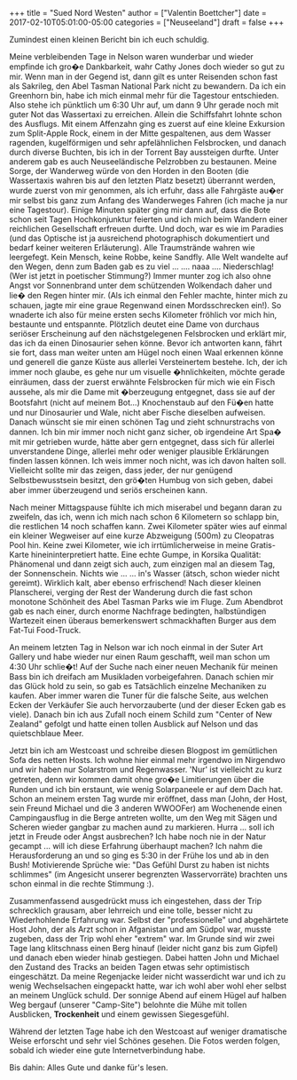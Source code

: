 +++
title = "Sued Nord Westen"
author = ["Valentin Boettcher"]
date = 2017-02-10T05:01:00-05:00
categories = ["Neuseeland"]
draft = false
+++

Zumindest einen kleinen Bericht bin ich euch schuldig.

Meine verbleibenden Tage in Nelson waren wunderbar und wieder empfinde
ich gro�e Dankbarkeit, wahr Cathy Jones doch wieder so gut zu mir.
Wenn man in der Gegend ist, dann gilt es unter Reisenden schon fast
als Sakrileg, den Abel Tasman National Park nicht zu bewandern. Da ich
ein Greenhorn bin, habe ich mich einmal mehr für die Tagestour
entschieden. Also stehe ich pünktlich um 6:30 Uhr auf, um dann 9 Uhr
gerade noch mit guter Not das Wassertaxi zu erreichen. Allein die
Schiffsfahrt lohnte schon des Ausflugs. Mit einem Affenzahn ging es
zuerst auf eine kleine Exkursion zum Split-Apple Rock, einem in der
Mitte gespaltenen, aus dem Wasser ragenden, kugelförmigen und sehr
apfelähnlichen Felsbrocken, und danach durch diverse Buchten, bis ich
in der Torrent Bay aussteigen durfte. Unter anderem gab es auch
Neuseeländische Pelzrobben zu bestaunen. Meine Sorge, der Wanderweg
würde von den Horden in den Booten (die Wassertaxis wahren bis auf den
letzten Platz besetzt) überrannt werden, wurde zuerst von mir
genommen, als ich erfuhr, dass alle Fahrgäste au�er mir selbst bis
ganz zum Anfang des Wanderweges Fahren (ich mache ja nur eine
Tagestour). Einige Minuten später ging mir dann auf, dass die Bote
schon seit Tagen Hochkonjunktur feierten und ich mich beim Wandern
einer reichlichen Gesellschaft erfreuen durfte.  Und doch, war es wie
im Paradies (und das Optische ist ja ausreichend photographisch
dokumentiert und bedarf keiner weiteren Erläuterung). Alle
Traumstrände wahren wie leergefegt. Kein Mensch, keine Robbe, keine
Sandfly. Alle Welt wandelte auf den Wegen, denn zum Baden gab es zu
viel ... .... naaa .... Niederschlag! (Wer ist jetzt in poetischer
Stimmung?)  Immer munter zog ich also ohne Angst vor Sonnenbrand unter
dem schützenden Wolkendach daher und lie� den Regen hinter mir. (Als
ich einmal den Fehler machte, hinter mich zu schauen, jagte mir eine
graue Regenwand einen Mordsschrecken ein!).  So wnaderte ich also für
meine ersten sechs Kilometer fröhlich vor mich hin, bestaunte und
entspannte. Plötzlich deutet eine Dame von durchaus seriöser
Erscheinung auf den nächstgelegenen Felsbrocken und erklärt mir, das
ich da einen Dinosaurier sehen könne. Bevor ich antworten kann, fährt
sie fort, dass man weiter unten am Hügel noch einen Waal erkennen
könne und generell die ganze Küste aus allerlei Versteinertem
bestehe. Ich, der ich immer noch glaube, es gehe nur um visuelle
�hnlichkeiten, möchte gerade einräumen, dass der zuerst erwähnte
Felsbrocken für mich wie ein Fisch aussehe, als mir die Dame mit
�berzeugung entgegnet, dass sie auf der Bootsfahrt (nicht auf meinem
Bot...) Knochenstaub auf den Fü�en hatte und nur Dinosaurier und Wale,
nicht aber Fische dieselben aufweisen. Danach wünscht sie mir einen
schönen Tag und zieht schnurstrachs von dannen. Ich bin mir immer noch
nicht ganz sicher, ob irgendeine Art Spa� mit mir getrieben wurde,
hätte aber gern entgegnet, dass sich für allerlei unverstandene Dinge,
allerlei mehr oder weniger plausible Erklärungen finden lassen
können. Ich weis immer noch nicht, was ich davon halten
soll. Vielleicht sollte mir das zeigen, dass jeder, der nur genügend
Selbstbewusstsein besitzt, den grö�ten Humbug von sich geben, dabei
aber immer überzeugend und seriös erscheinen kann.

Nach meiner Mittagspause fühlte ich mich miserabel und begann daran zu
zweifeln, das ich, wenn ich mich nach schon 6 Kilometern so schlapp
bin, die restlichen 14 noch schaffen kann. Zwei Kilometer später wies
auf einmal ein kleiner Wegweiser auf eine kurze Abzweigung (500m) zu
Cleopatras Pool hin. Keine zwei Kilometer, wie ich irrtümlicherweise
in meine Gratis-Karte hineininterpretiert hatte. Eine echte Gumpe, in
Korsika Qualität: Phänomenal und dann zeigt sich auch, zum einzigen
mal an diesem Tag, der Sonnenschein. Nichts wie ... ... in's Wasser
(ätsch, schon wieder nicht gereimt). Wirklich kalt, aber ebenso
erfrischend! Nach dieser kleinen Planscherei, verging der Rest der
Wanderung durch die fast schon monotone Schönheit des Abel Tasman
Parks wie im Fluge.  Zum Abendbrot gab es nach einer, durch enorme
Nachfrage bedingten, halbstündigen Wartezeit einen überaus
bemerkenswert schmackhaften Burger aus dem Fat-Tui Food-Truck.

An meinem letzten Tag in Nelson war ich noch einmal in der Suter Art
Gallery und habe wieder nur einen Raum geschafft, weil man schon um
4:30 Uhr schlie�t! Auf der Suche nach einer neuen Mechanik für meinen
Bass bin ich dreifach am Musikladen vorbeigefahren. Danach schien mir
das Glück hold zu sein, so gab es Tatsächlich einzelne Mechaniken zu
kaufen. Aber immer waren die Tuner für die falsche Seite, aus welchen
Ecken der Verkäufer Sie auch hervorzauberte (und der dieser Ecken gab
es viele). Danach bin ich aus Zufall noch einem Schild zum "Center of
New Zealand" gefolgt und hatte einen tollen Ausblick auf Nelson und
das quietschblaue Meer.

Jetzt bin ich am Westcoast und schreibe diesen Blogpost im gemütlichen
Sofa des netten Hosts. Ich wohne hier einmal mehr irgendwo im
Nirgendwo und wir haben nur Solarstrom und Regenwasser. 'Nur' ist
vielleicht zu kurz getreten, denn wir kommen damit ohne gro�e
Limitierungen über die Runden und ich bin erstaunt, wie wenig
Solarpaneele er auf dem Dach hat.  Schon an meinem ersten Tag wurde
mir eröffnet, dass man (John, der Host, sein Freund Michael und die 3
anderen WWOOFer) am Wochenende einen Campingausflug in die Berge
antreten wollte, um den Weg mit Sägen und Scheren wieder gangbar zu
machen aund zu markieren. Hurra ... soll ich jetzt in Freude oder
Angst ausbrechen? Ich habe noch nie in der Natur gecampt ... will ich
diese Erfahrung überhaupt machen? Ich nahm die Herausforderung an und
so ging es 5:30 in der Frühe los und ab in den Bush! Motivierende
Sprüche wie: "Das Gefühl Durst zu haben ist nichts schlimmes" (im
Angesicht unserer begrenzten Wasservorräte) brachten uns schon einmal
in die rechte Stimmung :).

Zusammenfassend ausgedrückt muss ich eingestehen, dass der Trip
schrecklich grausam, aber lehrreich und eine tolle, besser nicht zu
Wiederhohlende Erfahrung war. Selbst der "professionelle" und
abgehärtete Host John, der als Arzt schon in Afganistan und am Südpol
war, musste zugeben, dass der Trip wohl eher "extrem" war. Im Grunde
sind wir zwei Tage lang klitschnass einen Berg hinauf (leider nicht
ganz bis zum Gipfel) und danach eben wieder hinab gestiegen. Dabei
hatten John und Michael den Zustand des Tracks an beiden Tagen etwas
sehr optimistisch eingeschätzt. Da meine Regenjacke leider nicht
wasserdicht war und ich zu wenig Wechselsachen eingepackt hatte, war
ich wohl aber wohl eher selbst an meinem Unglück schuld. Der sonnige
Abend auf einem Hügel auf halben Weg bergauf (unserer "Camp-Site")
belohnte die Mühe mit tollen Ausblicken, ****Trockenheit**** und einem
gewissen Siegesgefühl.

Während der letzten Tage habe ich den Westcoast auf weniger
dramatische Weise erforscht und sehr viel Schönes gesehen. Die Fotos
werden folgen, sobald ich wieder eine gute Internetverbindung habe.

Bis dahin: Alles Gute und danke für's lesen.
